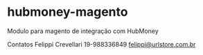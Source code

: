 # hubmoney-magento
Modulo para magento de integração com HubMoney

Contatos 
Felippi Crevellari
19-988336849
felippi@urlstore.com.br
